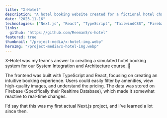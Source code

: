 ```yaml
---
title: "X-Hotel"
description: "A hotel booking website created for a fictional hotel chain"
date: "2023-11-16"
technologies: ["Next.js", "React", "TypeScript", "TailwindCSS", "Firebase"]
links:
  github: "https://github.com/ReemanS/x-hotel"
featured: true
thumbnail: "/project-media/x-hotel-img.webp"
heroImg: "/project-media/x-hotel-img.webp"
---
```


X-Hotel was my team's answer to creating a simulated hotel booking system for our System Integration and Architecture course. 🏨

The frontend was built with TypeScript and React, focusing on creating an intuitive booking experience. Users could easily filter by amenities, view high-quality images, and understand the pricing. The data was stored on Firebase (Specifically their Realtime Database), which made it somewhat reactive to real-time changes.

I'd say that this was my first actual Next.js project, and I've learned a lot since then.
